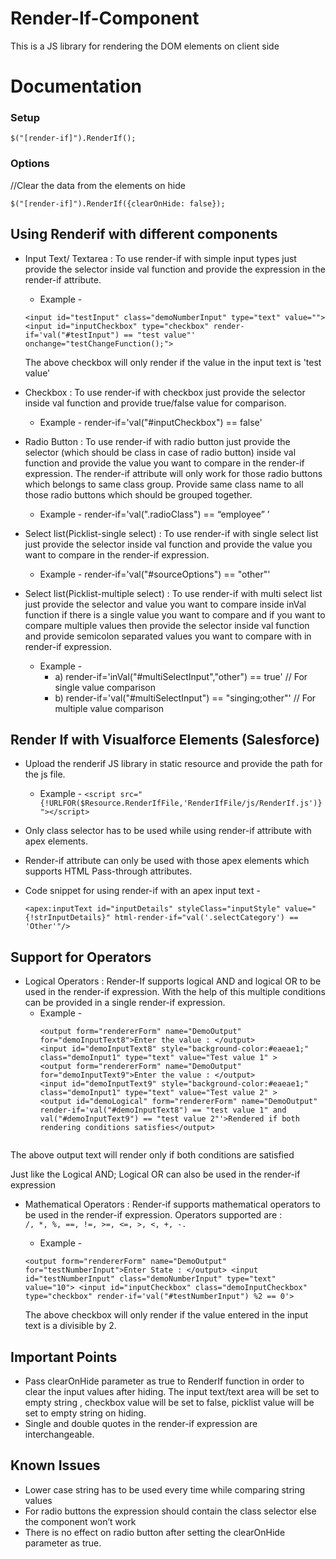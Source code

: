 # Render-If-Component
This is a JS library for rendering the DOM elements on client side
# Documentation
### Setup ###
`$("[render-if]").RenderIf();`
### Options ###
  //Clear the data from the elements on hide
  
	$("[render-if]").RenderIf({clearOnHide: false}); 
## Using Renderif with different components ##
* Input Text/ Textarea : To use render-if with simple input types just provide the selector inside val function and provide the expression in the render-if attribute.
  * Example - 
  
  `<input id="testInput" class="demoNumberInput" type="text" value="">
  <input id="inputCheckbox" type="checkbox" render-if='val("#testInput") == "test value"' onchange="testChangeFunction();">`
  
  The above checkbox will only render if the value in the input text is 'test value'
* Checkbox : To use render-if with checkbox just provide the selector inside val function and provide true/false value for comparison.
  * Example -  render-if='val("#inputCheckbox") == false'
* Radio Button : To use render-if with radio button just provide the selector (which should be class in case of radio button) inside val function and provide the value you want to compare in the render-if expression. The render-if attribute will only work for those radio buttons which belongs to same class group. Provide same class name to all those radio buttons which should be grouped together.
  * Example - render-if='val(".radioClass") == “employee” ’
* Select list(Picklist-single select) : To use render-if with single select list just provide the selector inside val function and provide the value you want to compare in the render-if expression. 
  * Example - render-if='val("#sourceOptions") == "other"'
* Select list(Picklist-multiple select) : To use render-if with multi select list just provide the selector and value you want to compare inside inVal function if there is a single value you want to compare and if you want to compare multiple values then provide the selector inside val function and provide semicolon separated values you want to compare with in render-if expression.
  * Example - 
    * a) render-if='inVal("#multiSelectInput","other") == true' // For single  value comparison
    * b) render-if='val("#multiSelectInput") == "singing;other"' // For multiple value comparison
## Render If with Visualforce Elements (Salesforce) ##
  * Upload the renderif JS library in static resource and provide the path for the js file.
    * Example - `<script src="{!URLFOR($Resource.RenderIfFile,'RenderIfFile/js/RenderIf.js')}"></script>`
  * Only class selector has to be used while using render-if attribute with apex elements. 
  * Render-if attribute can only be used with those apex elements which supports HTML Pass-through attributes.
  * Code snippet for using render-if with an apex input text - 
   
    `<apex:inputText id="inputDetails" styleClass="inputStyle" value="{!strInputDetails}" html-render-if="val('.selectCategory') ==            'Other'"/>`
## Support for Operators ##
  * Logical Operators : Render-If supports logical AND and logical OR to be used in the render-if expression. With the help of this multiple conditions can be provided in a single render-if expression.
    * Example - 
      	```
        <output form="rendererForm" name="DemoOutput" for="demoInputText8">Enter the value : </output>    
      	<input id="demoInputText8" style="background-color:#eaeae1;" class="demoInput1" type="text" value="Test value 1" >    
      	<output form="rendererForm" name="DemoOutput" for="demoInputText9">Enter the value : </output>      
      	<input id="demoInputText9" style="background-color:#eaeae1;" class="demoInput1" type="text" value="Test value 2" >    
      	<output id="demoLogical" form="rendererForm" name="DemoOutput" render-if='val("#demoInputText8") == "test value 1" and  	  	   val("#demoInputText9") == "test value 2"'>Rendered if both rendering conditions satisfies</output>
	```
  The above output text will render only if both conditions are satisfied
  
  Just like the Logical AND; Logical OR can also be used in the render-if expression
  * Mathematical Operators : Render-if supports mathematical operators to be used in the render-if expression. Operators supported are :     
    `/, *, %, ==, !=, >=, <=, >, <, +, -.` 
    * Example - 
      
	`<output form="rendererForm" name="DemoOutput" for="testNumberInput">Enter State : </output>
       <input id="testNumberInput" class="demoNumberInput" type="text" value="10">
       <input id="inputCheckbox" class="demoInputCheckbox" type="checkbox" render-if='val("#testNumberInput") %2 == 0'>`
      
       The above checkbox will only render if the value entered in the input text is a divisible by 2.

## Important Points ##
  * Pass clearOnHide parameter as true to RenderIf function in order to clear the input values after hiding. The input text/text area will     be set to empty string , checkbox value will be set to false, picklist value will be set to empty string on hiding. 
  * Single and double quotes in the render-if expression are interchangeable.
## Known Issues ##
  * Lower case string has to be used every time while comparing string values
  * For radio buttons the expression should contain the class selector else the component won’t work
  * There is no effect on radio button after setting the clearOnHide parameter as true.
